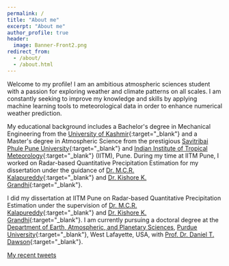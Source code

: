 ```yaml
---
permalink: /
title: "About me"
excerpt: "About me"
author_profile: true
header:
  image: Banner-Front2.png
redirect_from: 
  - /about/
  - /about.html
---
```


Welcome to my profile! I am an ambitious atmospheric sciences student with a passion for exploring weather and climate patterns on all scales. I am constantly seeking to improve my knowledge and skills by applying machine learning tools to meteorological data in order to enhance numerical weather prediction.

My educational background includes a Bachelor's degree in Mechanical Engineering from the [University of Kashmir](https://www.kashmiruniversity.net/){:target="_blank"} and a Master's degree in Atmospheric Science from the prestigious [Savitribai Phule Pune University](https://www.unipune.ac.in){:target="_blank"} and [Indian Institute of Tropical Meteorology](https://tropmet.res.in){:target="_blank"} (IITM), Pune. During my time at IITM Pune, I worked on Radar-based Quantitative Precipitation Estimation for my dissertation under the guidance of [Dr. M.C.R. Kalapureddy](https://www.tropmet.res.in/106-Madhu%20Chandra%20R.%20Kalapureddy-scientist_detail){:target="_blank"} and [Dr. Kishore K. Grandhi](http://unipune.ac.in/FacultyProfile/FacultyProfile/VIEWRESUME.aspx?Emp_ID=9454){:target="_blank"}.

I did my dissertation at IITM Pune on Radar-based Quantitative Precipitation Estimation under the supervision of [Dr. M.C.R. Kalapureddy](https://www.tropmet.res.in/106-Madhu%20Chandra%20R.%20Kalapureddy-scientist_detail){:target="_blank"} and [Dr. Kishore K. Grandhi](http://unipune.ac.in/FacultyProfile/FacultyProfile/VIEWRESUME.aspx?Emp_ID=9454){:target="_blank"}. I am currently pursuing a doctoral degree at the [Department of Earth, Atmospheric, and Planetary Sciences](https://eaps.purdue.edu), [Purdue University](https://purdue.edu){:target="_blank"}, West Lafayette, USA, with [Prof. Dr. Daniel T. Dawson](https://www.eaps.purdue.edu/people/profile/dawson29.html){:target="_blank"}. 


<!-- ================ -->
<!-- My Recent Tweets -->
<!-- ================ -->

<div style="max-height: 300px; overflow-y: scroll;">
  <a class="twitter-timeline" data-width="300" data-tweet-limit="2" href="https://twitter.com/HamidRixvi?ref_src=twsrc%5Etfw">My recent tweets</a> 
  <script async src="https://platform.twitter.com/widgets.js" charset="utf-8"></script>
</div>
